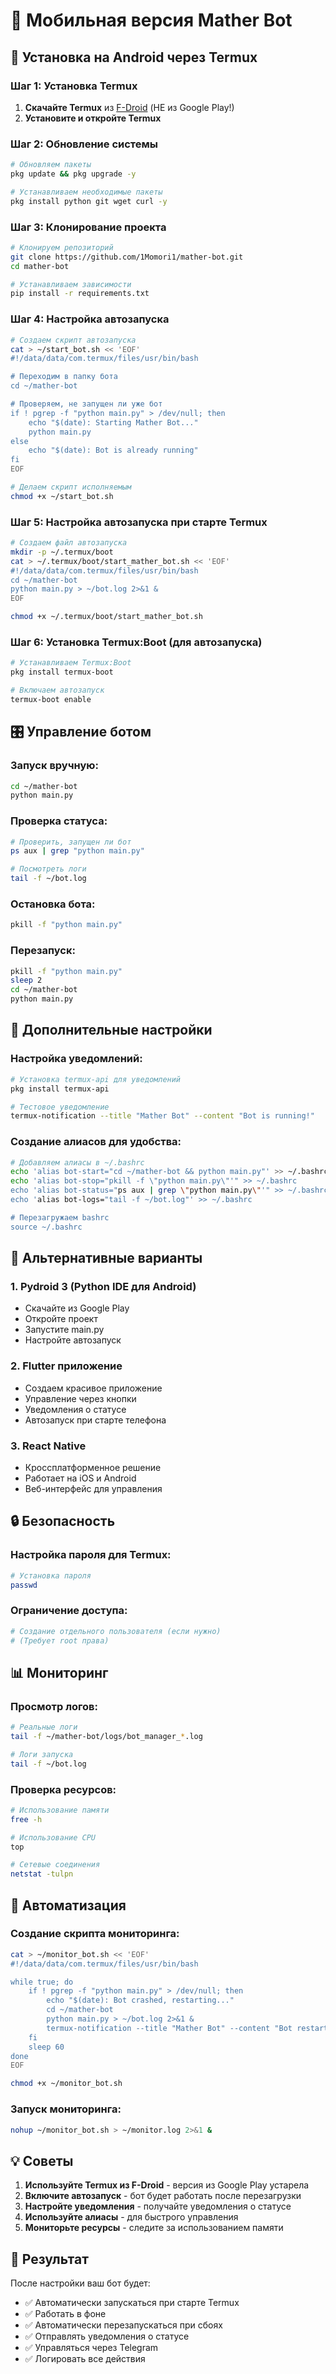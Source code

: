 # 📱 Мобильная версия Mather Bot

## 🎯 Установка на Android через Termux

### Шаг 1: Установка Termux

1. **Скачайте Termux** из [F-Droid](https://f-droid.org/packages/com.termux/) (НЕ из Google Play!)
2. **Установите и откройте Termux**

### Шаг 2: Обновление системы

```bash
# Обновляем пакеты
pkg update && pkg upgrade -y

# Устанавливаем необходимые пакеты
pkg install python git wget curl -y
```

### Шаг 3: Клонирование проекта

```bash
# Клонируем репозиторий
git clone https://github.com/1Momori1/mather-bot.git
cd mather-bot

# Устанавливаем зависимости
pip install -r requirements.txt
```

### Шаг 4: Настройка автозапуска

```bash
# Создаем скрипт автозапуска
cat > ~/start_bot.sh << 'EOF'
#!/data/data/com.termux/files/usr/bin/bash

# Переходим в папку бота
cd ~/mather-bot

# Проверяем, не запущен ли уже бот
if ! pgrep -f "python main.py" > /dev/null; then
    echo "$(date): Starting Mather Bot..."
    python main.py
else
    echo "$(date): Bot is already running"
fi
EOF

# Делаем скрипт исполняемым
chmod +x ~/start_bot.sh
```

### Шаг 5: Настройка автозапуска при старте Termux

```bash
# Создаем файл автозапуска
mkdir -p ~/.termux/boot
cat > ~/.termux/boot/start_mather_bot.sh << 'EOF'
#!/data/data/com.termux/files/usr/bin/bash
cd ~/mather-bot
python main.py > ~/bot.log 2>&1 &
EOF

chmod +x ~/.termux/boot/start_mather_bot.sh
```

### Шаг 6: Установка Termux:Boot (для автозапуска)

```bash
# Устанавливаем Termux:Boot
pkg install termux-boot

# Включаем автозапуск
termux-boot enable
```

## 🎛️ Управление ботом

### Запуск вручную:
```bash
cd ~/mather-bot
python main.py
```

### Проверка статуса:
```bash
# Проверить, запущен ли бот
ps aux | grep "python main.py"

# Посмотреть логи
tail -f ~/bot.log
```

### Остановка бота:
```bash
pkill -f "python main.py"
```

### Перезапуск:
```bash
pkill -f "python main.py"
sleep 2
cd ~/mather-bot
python main.py
```

## 🔧 Дополнительные настройки

### Настройка уведомлений:
```bash
# Установка termux-api для уведомлений
pkg install termux-api

# Тестовое уведомление
termux-notification --title "Mather Bot" --content "Bot is running!"
```

### Создание алиасов для удобства:
```bash
# Добавляем алиасы в ~/.bashrc
echo 'alias bot-start="cd ~/mather-bot && python main.py"' >> ~/.bashrc
echo 'alias bot-stop="pkill -f \"python main.py\"'" >> ~/.bashrc
echo 'alias bot-status="ps aux | grep \"python main.py\"'" >> ~/.bashrc
echo 'alias bot-logs="tail -f ~/bot.log"' >> ~/.bashrc

# Перезагружаем bashrc
source ~/.bashrc
```

## 📱 Альтернативные варианты

### 1. Pydroid 3 (Python IDE для Android)
- Скачайте из Google Play
- Откройте проект
- Запустите main.py
- Настройте автозапуск

### 2. Flutter приложение
- Создаем красивое приложение
- Управление через кнопки
- Уведомления о статусе
- Автозапуск при старте телефона

### 3. React Native
- Кроссплатформенное решение
- Работает на iOS и Android
- Веб-интерфейс для управления

## 🔒 Безопасность

### Настройка пароля для Termux:
```bash
# Установка пароля
passwd
```

### Ограничение доступа:
```bash
# Создание отдельного пользователя (если нужно)
# (Требует root права)
```

## 📊 Мониторинг

### Просмотр логов:
```bash
# Реальные логи
tail -f ~/mather-bot/logs/bot_manager_*.log

# Логи запуска
tail -f ~/bot.log
```

### Проверка ресурсов:
```bash
# Использование памяти
free -h

# Использование CPU
top

# Сетевые соединения
netstat -tulpn
```

## 🚀 Автоматизация

### Создание скрипта мониторинга:
```bash
cat > ~/monitor_bot.sh << 'EOF'
#!/data/data/com.termux/files/usr/bin/bash

while true; do
    if ! pgrep -f "python main.py" > /dev/null; then
        echo "$(date): Bot crashed, restarting..."
        cd ~/mather-bot
        python main.py > ~/bot.log 2>&1 &
        termux-notification --title "Mather Bot" --content "Bot restarted automatically"
    fi
    sleep 60
done
EOF

chmod +x ~/monitor_bot.sh
```

### Запуск мониторинга:
```bash
nohup ~/monitor_bot.sh > ~/monitor.log 2>&1 &
```

## 💡 Советы

1. **Используйте Termux из F-Droid** - версия из Google Play устарела
2. **Включите автозапуск** - бот будет работать после перезагрузки
3. **Настройте уведомления** - получайте уведомления о статусе
4. **Используйте алиасы** - для быстрого управления
5. **Мониторьте ресурсы** - следите за использованием памяти

## 🎯 Результат

После настройки ваш бот будет:
- ✅ Автоматически запускаться при старте Termux
- ✅ Работать в фоне
- ✅ Автоматически перезапускаться при сбоях
- ✅ Отправлять уведомления о статусе
- ✅ Управляться через Telegram
- ✅ Логировать все действия 